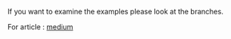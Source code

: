 If you want to examine the examples please look at the branches.

For article : [medium](https://medium.com/@yilmazoncum/backend-communication-design-patterns-w-net-8-minimal-api-95607540be4f)
